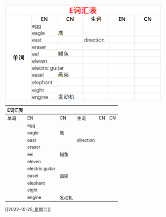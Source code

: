 ![](https://raw.githubusercontent.com/DustOfStars/ObsPicGo/master/Gavin_Obs/20221025124530.png)

| E词汇表 |                 |     |           |    |    |
|------|-----------------|-----|-----------|----|----|
| 单词   | EN              | CN  | 生词        | EN | CN |
|      | egg             |     |           |    |    |
|      | eagle           | 鹰   |           |    |    |
|      | east            |     | direction |    |    |
|      | eraser          |     |           |    |    |
|      | eel             | 鳗鱼  |           |    |    |
|      | eleven          |     |           |    |    |
|      | electric guitar |     |           |    |    |
|      | easel           | 画架  |           |    |    |
|      | elephant        |     |           |    |    |
|      | eight           |     |           |    |    |
|      | engine          | 发动机 |



[[2022-10-25_星期二]]
